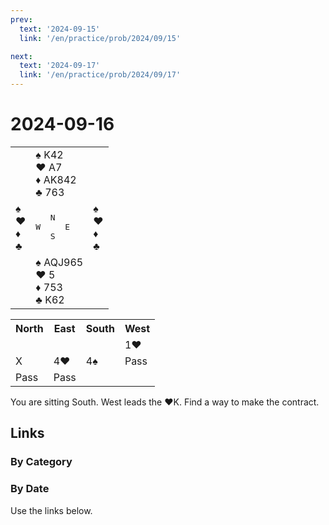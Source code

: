 ```yaml
---
prev:
  text: '2024-09-15'
  link: '/en/practice/prob/2024/09/15'

next:
  text: '2024-09-17'
  link: '/en/practice/prob/2024/09/17'
---
```


# 2024-09-16

<table class="deal">
	<tr>
		<td></td>
		<td>♠ K42<br>♥ A7<br>♦ AK842<br>♣ 763</td>
		<td></td>
	</tr>
	<tr>
		<td>♠ <br>♥ <br>♦ <br>♣ </td>
		<td><pre>   N<br>W     E<br>   S</pre></td>
		<td>♠ <br>♥ <br>♦ <br>♣ </td>
	</tr>
	<tr>
		<td></td>
		<td>♠ AQJ965<br>♥ 5<br>♦ 753<br>♣ K62</td>
		<td></td>
	</tr>
</table>

<table class="auction">
	<tr>
		<th>North</th>
		<th>East</th>
		<th>South</th>
		<th>West</th>
	</tr>
	<tr>
		<td></td>
		<td></td>
		<td></td>
		<td>1♥</td>
	</tr>
	<tr>
		<td>X</td>
		<td>4♥</td>
		<td>4♠</td>
		<td>Pass</td>
	</tr>
	<tr>
		<td>Pass</td>
		<td>Pass</td>
		<td></td>
		<td></td>
	</tr>
</table>

You are sitting South. West leads the ♥K. Find a way to make the contract. 

## Links

[<Badge type="tip" text="Check Solution"/>](/en/learning/prob/2024/09/16)

### By Category

[<Badge type="tip" text="<--"/>](/en/practice/prob/2024/09/14)
[<Badge type="tip" text="Calendar"/>](/en/practice/calendar/2024/09)
[<Badge type="tip" text="-->"/>](/en/practice/prob/2024/09/19)

### By Date

Use the links below.